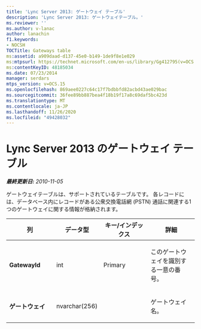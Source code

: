 ```yaml
---
title: 'Lync Server 2013: ゲートウェイ テーブル'
description: 'Lync Server 2013: ゲートウェイテーブル。'
ms.reviewer: ''
ms.author: v-lanac
author: lanachin
f1.keywords:
- NOCSH
TOCTitle: Gateways table
ms:assetid: a909daad-d137-45e0-b149-1de9f8e1e029
ms:mtpsurl: https://technet.microsoft.com/en-us/library/Gg412795(v=OCS.15)
ms:contentKeyID: 48185034
ms.date: 07/23/2014
manager: serdars
mtps_version: v=OCS.15
ms.openlocfilehash: 869aee0227c64c17f7bdbbfd82acbd43ae029bac
ms.sourcegitcommit: 36fee89bb887bea4f18b19f17a8c69daf5bc423d
ms.translationtype: MT
ms.contentlocale: ja-JP
ms.lasthandoff: 11/26/2020
ms.locfileid: "49428032"
---
```

# <a name="gateways-table-in-lync-server-2013"></a>Lync Server 2013 のゲートウェイ テーブル

<div data-xmlns="http://www.w3.org/1999/xhtml">

<div class="topic" data-xmlns="http://www.w3.org/1999/xhtml" data-msxsl="urn:schemas-microsoft-com:xslt" data-cs="https://msdn.microsoft.com/">

<div data-asp="https://msdn2.microsoft.com/asp">



</div>

<div id="mainSection">

<div id="mainBody">

<span> </span>

_**最終更新日:** 2010-11-05_

ゲートウェイテーブルは、サポートされているテーブルです。 各レコードには、データベース内にレコードがある公衆交換電話網 (PSTN) 通話に関連する1つのゲートウェイに関する情報が格納されます。


<table>
<colgroup>
<col style="width: 25%" />
<col style="width: 25%" />
<col style="width: 25%" />
<col style="width: 25%" />
</colgroup>
<thead>
<tr class="header">
<th>列</th>
<th>データ型</th>
<th>キー/インデックス</th>
<th>詳細</th>
</tr>
</thead>
<tbody>
<tr class="odd">
<td><p><strong>GatewayId</strong></p></td>
<td><p>int</p></td>
<td><p>Primary</p></td>
<td><p>このゲートウェイを識別する一意の番号。</p></td>
</tr>
<tr class="even">
<td><p><strong>ゲートウェイ</strong></p></td>
<td><p>nvarchar(256)</p></td>
<td><p> </p></td>
<td><p>ゲートウェイ名。</p></td>
</tr>
</tbody>
</table>


</div>

<span> </span>

</div>

</div>

</div>

